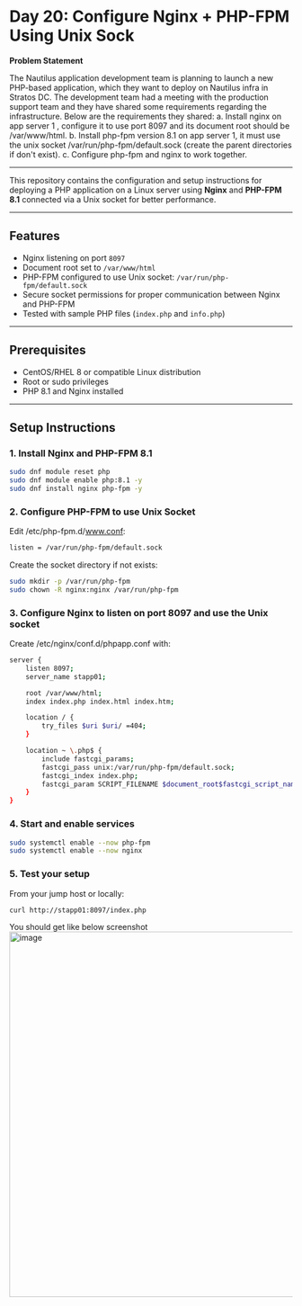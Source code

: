 # Day 20: Configure Nginx + PHP-FPM Using Unix Sock

**Problem Statement**

The Nautilus application development team is planning to launch a new PHP-based application, which they want to deploy on Nautilus infra in Stratos DC. The development team had a meeting with the production support team and they have shared some requirements regarding the infrastructure. Below are the requirements they shared: a. Install nginx on app server 1 , configure it to use port 8097 and its document root should be /var/www/html. b. Install php-fpm version 8.1 on app server 1, it must use the unix socket /var/run/php-fpm/default.sock (create the parent directories if don't exist). c. Configure php-fpm and nginx to work together.

---

This repository contains the configuration and setup instructions for deploying a PHP application on a Linux server using **Nginx** and **PHP-FPM 8.1** connected via a Unix socket for better performance.

---

## Features

- Nginx listening on port `8097`
- Document root set to `/var/www/html`
- PHP-FPM configured to use Unix socket: `/var/run/php-fpm/default.sock`
- Secure socket permissions for proper communication between Nginx and PHP-FPM
- Tested with sample PHP files (`index.php` and `info.php`)

---

## Prerequisites

- CentOS/RHEL 8 or compatible Linux distribution
- Root or sudo privileges
- PHP 8.1 and Nginx installed

---

## Setup Instructions

### 1. Install Nginx and PHP-FPM 8.1

```bash
sudo dnf module reset php
sudo dnf module enable php:8.1 -y
sudo dnf install nginx php-fpm -y
```
### 2. Configure PHP-FPM to use Unix Socket


Edit /etc/php-fpm.d/www.conf: 

```bash
listen = /var/run/php-fpm/default.sock

```

Create the socket directory if not exists:
```bash
sudo mkdir -p /var/run/php-fpm
sudo chown -R nginx:nginx /var/run/php-fpm
```
### 3. Configure Nginx to listen on port 8097 and use the Unix socket

Create /etc/nginx/conf.d/phpapp.conf with:
```bash
server {
    listen 8097;
    server_name stapp01;

    root /var/www/html;
    index index.php index.html index.htm;

    location / {
        try_files $uri $uri/ =404;
    }

    location ~ \.php$ {
        include fastcgi_params;
        fastcgi_pass unix:/var/run/php-fpm/default.sock;
        fastcgi_index index.php;
        fastcgi_param SCRIPT_FILENAME $document_root$fastcgi_script_name;
    }
}
```
### 4. Start and enable services

```bash
sudo systemctl enable --now php-fpm
sudo systemctl enable --now nginx
```
### 5. Test your setup

From your jump host or locally:

```bash
curl http://stapp01:8097/index.php
```
You should get like below screenshot
<img width="1280" height="650" alt="image" src="https://github.com/user-attachments/assets/87df27c5-69d9-4468-9705-851cbcc16587" />

##

